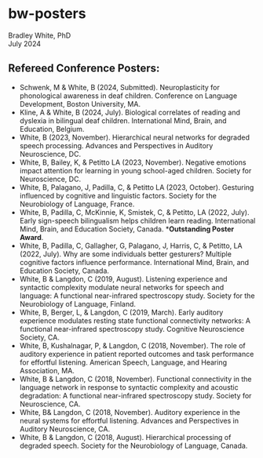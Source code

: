 # bw-posters
Bradley White, PhD  
July 2024

## Refereed Conference Posters:
- Schwenk, M & White, B (2024, Submitted). Neuroplasticity for phonological awareness in deaf children. Conference on Language Development, Boston University, MA.
- Kline, A & White, B (2024, July). Biological correlates of reading and dyslexia in bilingual deaf children. International Mind, Brain, and Education, Belgium.
- White, B (2023, November). Hierarchical neural networks for degraded speech processing. Advances and Perspectives in Auditory Neuroscience, DC.
- White, B, Bailey, K, & Petitto LA (2023, November). Negative emotions impact attention for learning in young school-aged children. Society for Neuroscience, DC.
- White, B, Palagano, J, Padilla, C, & Petitto LA (2023, October). Gesturing influenced by cognitive and linguistic factors. Society for the Neurobiology of Language, France.
- White, B, Padilla, C, McKinnie, K, Smistek, C, & Petitto, LA (2022, July). Early sign-speech bilingualism helps children learn reading. International Mind, Brain, and Education Society, Canada. ***Outstanding Poster Award**.
- White, B, Padilla, C, Gallagher, G, Palagano, J, Harris, C, & Petitto, LA (2022, July). Why are some individuals better gesturers? Multiple cognitive factors influence performance. International Mind, Brain, and Education Society, Canada.
- White, B & Langdon, C (2019, August). Listening experience and syntactic complexity modulate neural networks for speech and language: A functional near-infrared spectroscopy study. Society for the Neurobiology of Language, Finland.
- White, B, Berger, L, & Langdon, C (2019, March). Early auditory experience modulates resting state functional connectivity networks: A functional near-infrared spectroscopy study. Cognitive Neuroscience Society, CA.
- White, B, Kushalnagar, P, & Langdon, C (2018, November). The role of auditory experience in patient reported outcomes and task performance for effortful listening. American Speech, Language, and Hearing Association, MA.
- White, B & Langdon, C (2018, November). Functional connectivity in the language network in response to syntactic complexity and acoustic degradation: A functional near-infrared spectroscopy study. Society for Neuroscience, CA.
- White, B& Langdon, C (2018, November). Auditory experience in the neural systems for effortful listening. Advances and Perspectives in Auditory Neuroscience, CA.
- White, B & Langdon, C (2018, August). Hierarchical processing of degraded speech. Society for the Neurobiology of Language, Canada.
